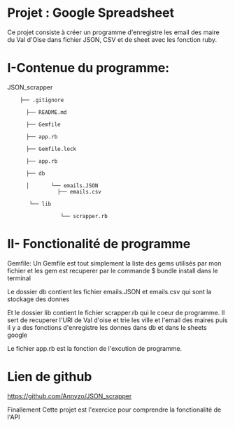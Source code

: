 # Projet : Google Spreadsheet
Ce projet consiste à créer un programme d'enregistre les email des maire du Val d'Oise dans fichier JSON, CSV et de sheet avec les fonction ruby.

# I-Contenue du programme:


JSON_scrapper

        ├── .gitignore

          ├── README.md

          ├── Gemfile

          ├── app.rb

          ├── Gemfile.lock

          ├── app.rb

          ├── db

          │       └── emails.JSON
                    ├── emails.csv

           └── lib    

                     └── scrapper.rb
                     
# II- Fonctionalité de programme

Gemfile: Un Gemfile est tout simplement la liste des gems utilisés par mon fichier et les gem est recuperer par le commande $ bundle install dans le terminal

Le dossier db contient les fichier emails.JSON et emails.csv qui sont la stockage des donnes

Et le dossier lib contient le fichier scrapper.rb qui le coeur de programme. Il sert de recuperer l'URl de Val d'oise et trie les ville et l'email des maires puis il y a des fonctions d'enregistre les donnes dans db et dans le sheets google

Le fichier app.rb est la fonction de l'excution de programme.

# Lien de github 

https://github.com/Annyzo/JSON_scrapper

Finallement Cette projet est l'exercice pour comprendre la fonctionalité de l'API



